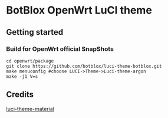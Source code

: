 # BotBlox OpenWrt LuCI theme

## Getting started

### Build for OpenWrt official SnapShots

```
cd openwrt/package
git clone https://github.com/botblox/luci-theme-botblox.git
make menuconfig #choose LUCI->Theme->Luci-theme-argon
make -j1 V=s
```

## Credits

[luci-theme-material](https://github.com/LuttyYang/luci-theme-material/)
